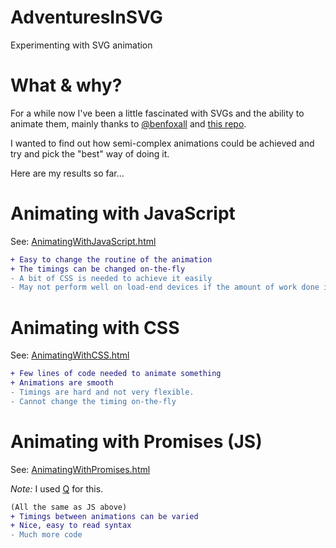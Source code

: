 # AdventuresInSVG

Experimenting with SVG animation

# What & why?

For a while now I've been a little fascinated with SVGs and the ability to animate them, mainly thanks to [@benfoxall](https://github.com/benfoxall) and [this repo](https://github.com/benfoxall/logo-hacks).

I wanted to find out how semi-complex animations could be achieved and try and pick the "best" way of doing it. 

Here are my results so far...

# Animating with JavaScript

See: [AnimatingWithJavaScript.html](http://averagemarcus.github.io/AdventuresInSVG/AnimatingWithJavaScript.html)

```diff 
+ Easy to change the routine of the animation
+ The timings can be changed on-the-fly
- A bit of CSS is needed to achieve it easily
- May not perform well on load-end devices if the amount of work done in JS is large
```
# Animating with CSS

See: [AnimatingWithCSS.html](http://averagemarcus.github.io/AdventuresInSVG/AnimatingWithCSS.html)

```diff
+ Few lines of code needed to animate something
+ Animations are smooth
- Timings are hard and not very flexible.
- Cannot change the timing on-the-fly
```

# Animating with Promises (JS)

See: [AnimatingWithPromises.html](http://averagemarcus.github.io/AdventuresInSVG/AnimatingWithPromises.html)

*Note:* I used [Q](https://github.com/kriskowal/q) for this.

```diff
(All the same as JS above)
+ Timings between animations can be varied
+ Nice, easy to read syntax
- Much more code
```
